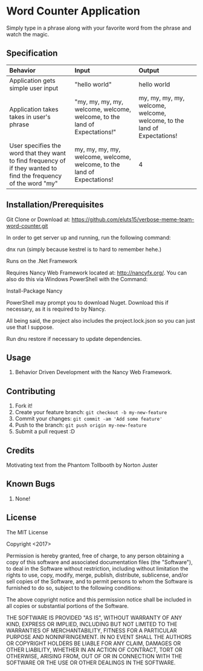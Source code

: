 # Word Counter Application

Simply type in a phrase along with your favorite word from the phrase and watch the magic.

## Specification

| Behavior | Input | Output |
| :-------------     | :------------- | :------------- |
| Application gets simple user input | "hello world" | hello world |
| Application takes takes in user's phrase | "my, my, my, my, welcome, welcome, welcome, to the land of Expectations!" | my, my, my, my, welcome, welcome, welcome, to the land of Expectations! |
| User specifies the word that they want to find frequency of if they wanted to find the frequency of the word "my" | my, my, my, my, welcome, welcome, welcome, to the land of Expectations! | 4 |

## Installation/Prerequisites

Git Clone or Download at: https://github.com/eluts15/verbose-meme-team-word-counter.git

In order to get server up and running, run the following command:

  dnx run (simply because kestrel is to hard to remember hehe.)

Runs on the .Net Framework

Requires Nancy Web Framework located at: http://nancyfx.org/. You can also do this via Windows PowerShell with the Command:

Install-Package Nancy

PowerShell may prompt you to download Nuget. Download this if necessary, as it is required to by Nancy.

All being said, the project also includes the project.lock.json so you can just use that I suppose.

Run dnu restore if necessary to update dependencies.


## Usage

1. Behavior Driven Development with the  Nancy Web Framework.

## Contributing

1. Fork it!
2. Create your feature branch: `git checkout -b my-new-feature`
3. Commit your changes: `git commit -am 'Add some feature'`
4. Push to the branch: `git push origin my-new-feature`
5. Submit a pull request :D

## Credits

Motivating text from the Phantom Tollbooth by Norton Juster

## Known Bugs

1. None!

## License

The MIT License

Copyright <2017> <Ethan Luts>

Permission is hereby granted, free of charge, to any person obtaining a copy of this software and associated documentation files (the "Software"), to deal in the Software without restriction, including without limitation the rights to use, copy, modify, merge, publish, distribute, sublicense, and/or sell copies of the Software, and to permit persons to whom the Software is furnished to do so, subject to the following conditions:

The above copyright notice and this permission notice shall be included in all copies or substantial portions of the Software.

THE SOFTWARE IS PROVIDED "AS IS", WITHOUT WARRANTY OF ANY KIND, EXPRESS OR IMPLIED, INCLUDING BUT NOT LIMITED TO THE WARRANTIES OF MERCHANTABILITY, FITNESS FOR A PARTICULAR PURPOSE AND NONINFRINGEMENT. IN NO EVENT SHALL THE AUTHORS OR COPYRIGHT HOLDERS BE LIABLE FOR ANY CLAIM, DAMAGES OR OTHER LIABILITY, WHETHER IN AN ACTION OF CONTRACT, TORT OR OTHERWISE, ARISING FROM, OUT OF OR IN CONNECTION WITH THE SOFTWARE OR THE USE OR OTHER DEALINGS IN THE SOFTWARE.
